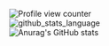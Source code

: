 ![Profile view counter](https://komarev.com/ghpvc/?username=jsmsj&style=flat-square&color=blueviolet)
<br>
![github_stats_language](https://github-readme-stats.vercel.app/api/top-langs/?username=jsmsj&theme=radical&layout=compact)
<br>
![Anurag's GitHub stats](https://github-readme-stats.vercel.app/api?username=jsmsj&show_icons=true&theme=radical)

<!-- <br>

[![trophy](https://github-profile-trophy.vercel.app/?username=ryo-ma&theme=dracula&column=4)](https://github.com/ryo-ma/github-profile-trophy)

<br> -->
<!-- 
[![GitHub Streak](https://github-readme-streak-stats.herokuapp.com?user=jsmsj&theme=radical&date_format=M%20j%5B%2C%20Y%5D)](https://git.io/streak-stats)

<br>
 -->



<!--
**jsmsj/jsmsj** is a ✨ _special_ ✨ repository because its `README.md` (this file) appears on your GitHub profile.

Here are some ideas to get you started:

- 🔭 I’m currently working on ...
- 🌱 I’m currently learning ...
- 👯 I’m looking to collaborate on ...
- 🤔 I’m looking for help with ...
- 💬 Ask me about ...
- 📫 How to reach me: ...
- 😄 Pronouns: ...
- ⚡ Fun fact: ...
-->

